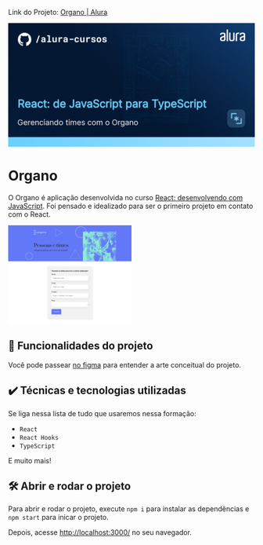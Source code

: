 
Link do Projeto: <a href='https://organo.devvagner.com/' > Organo | Alura </a>

![Integrando seu projeto React com APIs](thumbnail.png)

# Organo

O Organo é aplicação desenvolvida no curso <a href="https://cursos.alura.com.br/course/react-desenvolvendo-javascript" target="_blank">React: desenvolvendo com JavaScript</a>. 
Foi pensado e idealizado para ser o primeiro projeto em contato com o React.

<img src="screencapture.png" alt="Imagem do Organo" width="50%">


## 🔨 Funcionalidades do projeto

Você pode passear <a href="https://cursos.alura.com.br/course/react-desenvolvendo-javascript" target="_blank">no figma</a> para entender a arte conceitual do projeto.

## ✔️ Técnicas e tecnologias utilizadas

Se liga nessa lista de tudo que usaremos nessa formação:

- `React`
- `React Hooks`
- `TypeScript`

E muito mais!

## 🛠️ Abrir e rodar o projeto

Para abrir e rodar o projeto, execute `npm i` para instalar as dependências e `npm start` para inicar o projeto.

Depois, acesse <a href="http://localhost:3000/">http://localhost:3000/</a> no seu navegador.

